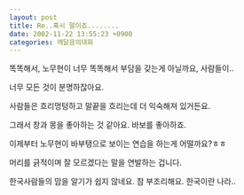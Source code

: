 ```yaml
---
layout: post
title: Re..혹시 말이죠........
date: 2002-11-22 13:55:23 +0900
categories: 깨달음의대화
---
```

똑똑해서, 노무현이 너무 똑똑해서 부담을 갖는게 아닐까요, 사람들이..

너무 모든 것이 분명하잖아요.

사람들은 흐리멍텅하고 말끝을 흐리는데 더 익숙해져 있거든요. 

그래서 창과 몽을 좋아하는 것 같아요. 바보를 좋아하죠. 

이제부터 노무현이 바부탱으로 보이는 연습을 하는게 어떨까요?ㅎㅎ

머리를 긁적이며 잘 모르겠다는 말을 연발하는 겁니다.

한국사람들의 맘을 알기가 쉽지 않네요. 참 부조리해요. 한국이란 나라..